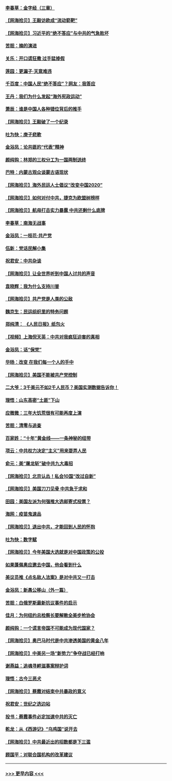 #### [李春草：金字经（三章）](../pages/nsc993/n12383691.md?t=09070902) 
#### [【网海拾贝】王毅访欧成“流动箭靶”](../pages/nsc993/n12383338.md?t=09070902) 
#### [【网海拾贝】习近平的“绝不答应”与中共的气急败坏](../pages/nsc993/n12382819.md?t=09070902) 
#### [苦胆：摘的演进](../pages/nsc993/n12382619.md?t=09070902) 
#### [关乐：开口谎狂撒 过手猛掺假](../pages/nsc993/n12382604.md?t=09070902) 
#### [莲园：更漏子‧天意难违](../pages/nsc993/n12382598.md?t=09070902) 
#### [千百度：中国人民“绝不答应”？网友：我答应](../pages/nsc993/n12382024.md?t=09070902) 
#### [王丹：我们为什么发起“海外宪政运动”](../pages/nsc993/n12380286.md?t=09070902) 
#### [萧辰：谁是中国人各种错位背后的推手](../pages/nsc993/n12379800.md?t=09070902) 
#### [【网海拾贝】王毅破了一个纪录](../pages/nsc993/n12379251.md?t=09070902) 
#### [吐为快：庚子悲歌](../pages/nsc993/n12378821.md?t=09070902) 
#### [金浴凤：论共匪的“代表”精神](../pages/nsc993/n12377546.md?t=09070902) 
#### [颜纯钩：林郑的三权分工为一国两制送终](../pages/nsc993/n12377306.md?t=09070902) 
#### [巴特：内蒙古观众谈蒙古语现状](../pages/nsc993/n12376923.md?t=09070902) 
#### [【网海拾贝】海外民运人士倡议“改变中国2020”](../pages/nsc993/n12376682.md?t=09070902) 
#### [【网海拾贝】如何对付中共，捷克为欧盟树榜样](../pages/nsc993/n12374209.md?t=09070902) 
#### [【网海拾贝】航母打击实力暴露 中共还剩什么底牌](../pages/nsc993/n12371825.md?t=09070902) 
#### [李春草：南海无战事](../pages/nsc993/n12371159.md?t=09070902) 
#### [金浴凤：一枝花·共产党](../pages/nsc993/n12368757.md?t=09070902) 
#### [伍新：党话民解小集](../pages/nsc993/n12366907.md?t=09070902) 
#### [祝君安：中共杂谈](../pages/nsc993/n12366076.md?t=09070902) 
#### [【网海拾贝】让全世界听到中国人讨共的声音](../pages/nsc993/n12365569.md?t=09070902) 
#### [袁晓辉：我为什么支持川普](../pages/nsc993/n12362670.md?t=09070902) 
#### [【网海拾贝】共产党是人类的公敌](../pages/nsc993/n12363182.md?t=09070902) 
#### [魏京生：民运组织里的特务问题](../pages/nsc993/n12363010.md?t=09070902) 
#### [郑纯清： 《人民日报》纸包火](../pages/nsc993/n12362706.md?t=09070902) 
#### [【视频】上海倪天英：中共对我疯狂迫害的真相](../pages/nsc993/n12356341.md?t=09070902) 
#### [金浴凤：话“保党”](../pages/nsc993/n12361867.md?t=09070902) 
#### [华旸：改变 在我们每一个人的手中](../pages/nsc993/n12361774.md?t=09070902) 
#### [【网海拾贝】美国不能被共产党控制](../pages/nsc993/n12360271.md?t=09070902) 
#### [二大爷：3千美元不如2千人民币？美国实测数据告诉你！](../pages/nsc993/n12358563.md?t=09070902) 
#### [理悟：山东高密“土匪”下山](../pages/nsc993/n12358535.md?t=09070902) 
#### [应微微：三年大饥荒很有可能再度上演](../pages/nsc993/n12358523.md?t=09070902) 
#### [苦胆：清零与追查](../pages/nsc993/n12358501.md?t=09070902) 
#### [百家姓：“十年”黄金线——一条神秘的纽带](../pages/nsc993/n12358319.md?t=09070902) 
#### [项云：中共权力决定“主义”用来耍弄人民](../pages/nsc993/n12358172.md?t=09070902) 
#### [俞元：美“屠龙斩”破中共九大毒招](../pages/nsc993/n12357822.md?t=09070902) 
#### [【网海拾贝】北京认怂！私会10国“改过自新”](../pages/nsc993/n12357784.md?t=09070902) 
#### [【网海拾贝】美国刀刀见骨 中共急于求和](../pages/nsc993/n12355511.md?t=09070902) 
#### [田园：美国左派为何强推大选邮寄式投票？](../pages/nsc993/n12352963.md?t=09070902) 
#### [海网：疫苗鬼速品](../pages/nsc993/n12354438.md?t=09070902) 
#### [【网海拾贝】退出中共，才能回到人民的怀抱](../pages/nsc993/n12352634.md?t=09070902) 
#### [吐为快：数字赋](../pages/nsc993/n12352317.md?t=09070902) 
#### [【网海拾贝】今年美国大选就是对中国政策的公投](../pages/nsc993/n12350973.md?t=09070902) 
#### [如果蓬佩奥应邀去中国，他会看到什么](../pages/nsc993/n12350945.md?t=09070902) 
#### [美议员推《点名敌人法案》是对中共又一打击](../pages/nsc993/n12350765.md?t=09070902) 
#### [金浴凤：新愚公移山（外一篇）](../pages/nsc993/n12350253.md?t=09070902) 
#### [苦胆：白俄罗斯最新抗议事件的启示](../pages/nsc993/n12349989.md?t=09070902) 
#### [佳月：为何纽约总检察长要解散全美步枪协会](../pages/nsc993/n12349939.md?t=09070902) 
#### [颜纯钩：一个谎言帝国不可能成为现代国家？](../pages/nsc993/n12349898.md?t=09070902) 
#### [【网海拾贝】奥巴马时代是中共渗透美国的黄金八年](../pages/nsc993/n12349284.md?t=09070902) 
#### [【网海拾贝】中美另一场“新势力”争夺战已经打响](../pages/nsc993/n12346998.md?t=09070902) 
#### [谢燕益：追魂寻衅滋事案辩护词](../pages/nsc993/n12346892.md?t=09070902) 
#### [理悟：古今三恶犬](../pages/nsc993/n12345190.md?t=09070902) 
#### [【网海拾贝】蔡霞对结束中共暴政的意义](../pages/nsc993/n12344263.md?t=09070902) 
#### [祝君安：世纪之选边站](../pages/nsc993/n12342382.md?t=09070902) 
#### [投书：蔡霞事件必定加速中共的灭亡](../pages/nsc993/n12341881.md?t=09070902) 
#### [乾龙：从《西游记》“乌鸡国”说开去](../pages/nsc993/n12341690.md?t=09070902) 
#### [【网海拾贝】中共最近出的招数都是下三滥](../pages/nsc993/n12341593.md?t=09070902) 
#### [顾国平：对联合国机构的改革建议](../pages/nsc993/n12339928.md?t=09070902) 

----
#### [ >>> 更早内容 <<< ](../indexes/nsc993-earlier.md)

